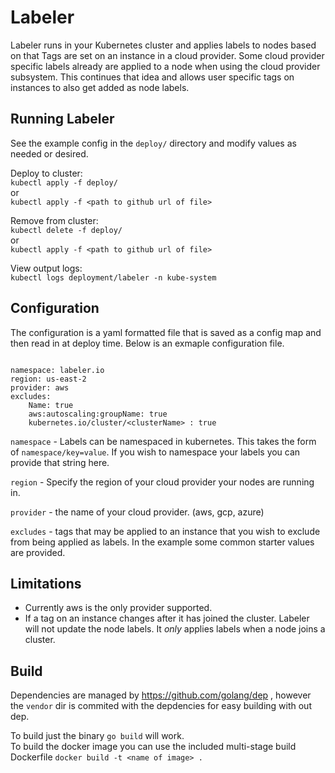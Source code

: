 # Labeler

Labeler runs in your Kubernetes cluster and applies labels to nodes based on that Tags are set on an instance in a cloud provider. Some cloud provider specific labels already are applied to a node when using the cloud provider subsystem. This continues that idea and allows user specific tags on instances to also get added as node labels. 

## Running Labeler
See the example config in the `deploy/` directory and modify values as needed or desired.   

Deploy to cluster:  
`kubectl apply -f deploy/`  
or  
`kubectl apply -f <path to github url of file>`

Remove from cluster:  
`kubectl delete -f deploy/`  
or  
`kubectl apply -f <path to github url of file>`

View output logs:  
`kubectl logs deployment/labeler -n kube-system`

## Configuration
The configuration is a yaml formatted file that is saved as a config map and then read in at deploy time. Below is an exmaple configuration file. 

```

namespace: labeler.io
region: us-east-2    
provider: aws         
excludes:
    Name: true
    aws:autoscaling:groupName: true
    kubernetes.io/cluster/<clusterName> : true
```
`namespace` - Labels can be namespaced in kubernetes. This takes the form of `namespace/key=value`. If you wish to namespace your labels you can provide that string here.   

`region` - Specify the region of your cloud provider your nodes are running in.  

`provider` - the name of your cloud provider. (aws, gcp, azure)  

`excludes` - tags that may be applied to an instance that you wish to exclude from being applied as labels.  In the example some common starter values are provided. 

## Limitations
* Currently aws is the only provider supported. 
* If a tag on an instance changes after it has joined the cluster. Labeler will not update the node labels. It _only_ applies labels when a node joins a cluster. 

## Build
Dependencies are managed by https://github.com/golang/dep , however the `vendor` dir is commited with the depdencies for easy building with out dep. 

To build just the binary `go build` will work.  
To build the docker image you can use the included multi-stage build Dockerfile `docker build -t <name of image> .`



